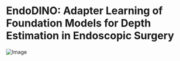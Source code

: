 # EndoDINO: Adapter Learning of Foundation Models for Depth Estimation in Endoscopic Surgery
![Image](https://github.com/ZhangBoowen/EndoDINO/blob/main/architecture.png)
